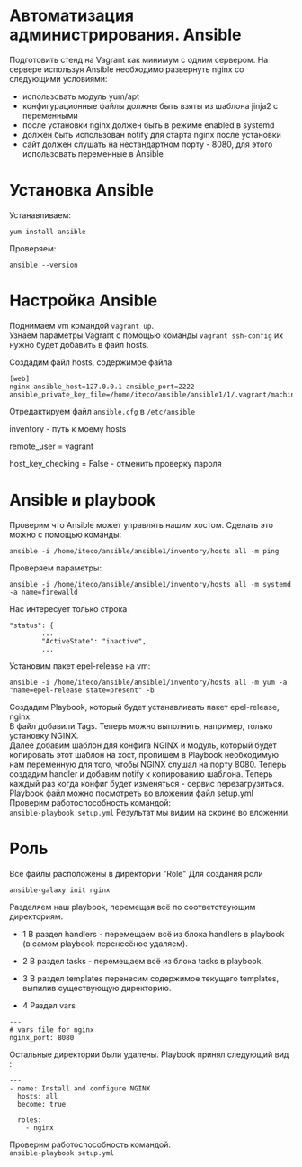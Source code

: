 # Автоматизация администрирования. Ansible

Подготовить стенд на Vagrant как минимум с одним сервером. На сервере используя Ansible необходимо развернуть nginx со следующими условиями:
- использовать модуль yum/apt
- конфигурационные файлы должны быть взяты из шаблона jinja2 с переменными
- после установки nginx должен быть в режиме enabled в systemd
- должен быть использован notify для старта nginx после установки
- сайт должен слушать на нестандартном порту - 8080, для этого использовать переменные в Ansible


# Установка Ansible


Устанавливаем:
```
yum install ansible
```
Проверяем:  
```
ansible --version
```
# Настройка Ansible

Поднимаем vm командой ```vagrant up```.  
Узнаем параметры Vagrant с помощью команды ```vagrant ssh-config``` их нужно будет добавить в файл hosts.  

Создадим файл hosts, cодержимое файла:   
```
[web]
nginx ansible_host=127.0.0.1 ansible_port=2222 ansible_private_key_file=/home/iteco/ansible/ansible1/1/.vagrant/machines/nginx/virtualbox/private_key
```
Отредактируем файл ```ansible.cfg``` в ```/etc/ansible```

inventory - путь к моему hosts

remote_user = vagrant

host_key_checking = False - отменить проверку пароля

# Ansible и playbook

Проверим что Ansible может управлять нашим хостом. Сделать это
можно с помощью команды:
```
ansible -i /home/iteco/ansible/ansible1/inventory/hosts all -m ping
```

Проверяем параметры:
```
ansible -i /home/iteco/ansible/ansible1/inventory/hosts all -m systemd -a name=firewalld
```
Нас интересует только строка
```
"status": {
        ...
        "ActiveState": "inactive", 
        ...
```
Установим пакет epel-release на vm:
```
ansible -i /home/iteco/ansible/ansible1/inventory/hosts all -m yum -a "name=epel-release state=present" -b
```

Создадим Playbook, который будет устанавливать пакет epel-release, nginx.  
В файл добавили Tags. Теперь можно выполнить, например, только установку NGINX.  
Далее добавим шаблон для конфига NGINX и модуль, который будет копировать этот шаблон на хост, пропишем в Playbook необходимую нам переменную для того, чтобы NGINX слушал на порту 8080.
Теперь создадим handler и добавим notify к копированию шаблона. Теперь каждый раз когда конфиг будет изменяться - сервис перезагрузиться.  
Playbook файл можно посмотреть во вложении файл setup.yml  
Проверим работоспособность командой:  
```ansible-playbook setup.yml```
Результат мы видим на скрине во вложении.

# Роль
Все файлы расположены в директории "Role"
Для создания роли
```
ansible-galaxy init nginx
```

Разделяем наш playbook, перемещая всё по соответствующим директориям.
 - 1 В раздел handlers - перемещаем всё из блока handlers в playbook (в самом playbook перенесёное удаляем).

 - 2 В раздел tasks - перемещаем всё из блока tasks в playbook.

 - 3 В раздел templates перенесим содержимое текущего templates, выпилив существующую директорию.
 - 4 Раздел vars
```
---
# vars file for nginx
nginx_port: 8080
```

Остальные директории были удалены. Playbook принял следующий вид :
```
---
- name: Install and configure NGINX
  hosts: all
  become: true

  roles:
    - nginx
```

Проверим работоспособность командой:  
```ansible-playbook setup.yml```
